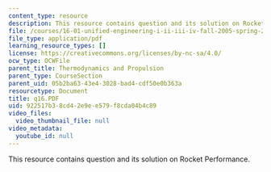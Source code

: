 ```yaml
---
content_type: resource
description: This resource contains question and its solution on Rocket Performance.
file: /courses/16-01-unified-engineering-i-ii-iii-iv-fall-2005-spring-2006/922517b38cd42e9ee579f8cda04b4c89_q16.PDF
file_type: application/pdf
learning_resource_types: []
license: https://creativecommons.org/licenses/by-nc-sa/4.0/
ocw_type: OCWFile
parent_title: Thermodynamics and Propulsion
parent_type: CourseSection
parent_uid: 05b2ba63-43e4-3028-bad4-cdf50e0b363a
resourcetype: Document
title: q16.PDF
uid: 922517b3-8cd4-2e9e-e579-f8cda04b4c89
video_files:
  video_thumbnail_file: null
video_metadata:
  youtube_id: null
---
```

This resource contains question and its solution on Rocket Performance.